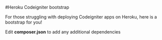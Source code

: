 #Heroku Codeigniter bootstrap

For those struggling with deploying Codeigniter apps on Heroku, here is a bootstrap for you!

Edit **composer.json** to add any additional dependencies

